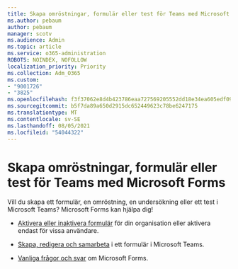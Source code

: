 ```yaml
---
title: Skapa omröstningar, formulär eller test för Teams med Microsoft Forms
ms.author: pebaum
author: pebaum
manager: scotv
ms.audience: Admin
ms.topic: article
ms.service: o365-administration
ROBOTS: NOINDEX, NOFOLLOW
localization_priority: Priority
ms.collection: Adm_O365
ms.custom:
- "9001726"
- "3825"
ms.openlocfilehash: f3f37062e8d4b423786eaa727569205552dd18e34ea605edf09ffe5b12a16b6e
ms.sourcegitcommit: b5f7da89a650d2915dc652449623c78be6247175
ms.translationtype: MT
ms.contentlocale: sv-SE
ms.lasthandoff: 08/05/2021
ms.locfileid: "54044322"
---
```

# <a name="create-a-poll-form-or-quiz-for-teams-with-microsoft-forms"></a>Skapa omröstningar, formulär eller test för Teams med Microsoft Forms

Vill du skapa ett formulär, en omröstning, en undersökning eller ett test i Microsoft Teams? Microsoft Forms kan hjälpa dig!

 - [Aktivera eller inaktivera formulär](https://support.office.com/article/turn-off-or-turn-on-microsoft-forms-8dcbf3ab-f2d6-459a-b8be-8d9892132a43) för din organisation eller aktivera endast för vissa användare.
 
 - [Skapa, redigera och samarbeta](https://support.office.com/article/create-edit-and-collaborate-on-a-form-in-microsoft-teams-333b97a3-41d9-48bc-a1cb-84a96bd44e14) i ett formulär i Microsoft Teams.
 
 - [Vanliga frågor och svar](https://support.office.com/article/get-started-1dd58027-40dc-42d0-9ca4-80ddecc5c696) om Microsoft Forms.